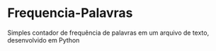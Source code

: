 # Frequencia-Palavras
Simples contador de frequência de palavras em um arquivo de texto, desenvolvido em Python
